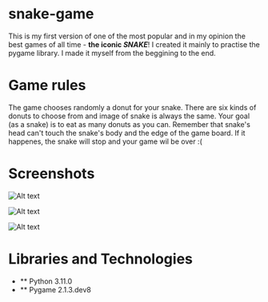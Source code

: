 # snake-game
This is my first version of one of the most popular and in my opinion the best games of all time - **the iconic _SNAKE_**!
I created it mainly to practise the pygame library. I made it myself from the beggining to the end.
# Game rules
The game chooses randomly a donut for your snake. There are six kinds of donuts to choose from and image of snake is always the same.
Your goal (as a snake) is to eat as many donuts as you can. Remember that snake's head can't touch the snake's body and the edge of the game board. If it happenes, the snake will stop and your game wil be over :(
# Screenshots
![Alt text](/snake-game/graphics-github/snake-startscreen.png "Start Screen")

![Alt text](/snake-game/graphics-github/snake-gamescreen.png "Active Game Screen")

![Alt text](/snake-game/graphics-github/snake-endscreen.png "End Screen")
# Libraries and Technologies
- ** Python 3.11.0
- ** Pygame 2.1.3.dev8
